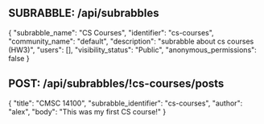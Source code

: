 ## SUBRABBLE: /api/subrabbles

  {
    "subrabble_name": "CS Courses",
    "identifier": "cs-courses",
    "community_name": "default",
    "description": "subrabble about cs courses (HW3)",
    "users": [],
    "visibility_status": "Public",
    "anonymous_permissions": false
  }
    

## POST: /api/subrabbles/!cs-courses/posts

  {
    "title": "CMSC 14100",
    "subrabble_identifier": "cs-courses",
    "author": "alex",
    "body": "This was my first CS course!"
  }
